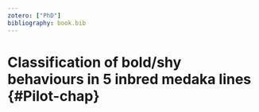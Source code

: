 ```yaml
---
zotero: ["PhD"]
bibliography: book.bib
---
```


# Classification of bold/shy behaviours in 5 inbred medaka lines {#Pilot-chap}
